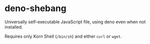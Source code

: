 # deno-shebang

Universally self-executable JavaScript file, using deno even when not installed.

Requires only Korn Shell (`/bin/sh`) and either `curl` or `wget`.
